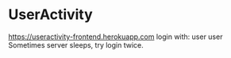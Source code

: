 # UserActivity

https://useractivity-frontend.herokuapp.com
login with: user user
Sometimes server sleeps, try login twice.
